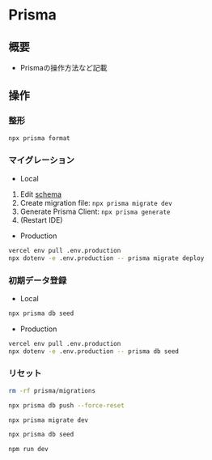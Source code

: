 # Prisma

## 概要

- Prismaの操作方法など記載

## 操作

### 整形

```sh
npx prisma format
```

### マイグレーション

- Local

1. Edit [schema](../../../prisma/schema.prisma)
2. Create migration file: `npx prisma migrate dev`
3. Generate Prisma Client: `npx prisma generate`
4. (Restart IDE)

- Production

```sh
vercel env pull .env.production
npx dotenv -e .env.production -- prisma migrate deploy
```

### 初期データ登録

- Local

```sh
npx prisma db seed
```

- Production

```sh
vercel env pull .env.production
npx dotenv -e .env.production -- prisma db seed
```

### リセット

```sh
rm -rf prisma/migrations

npx prisma db push --force-reset

npx prisma migrate dev

npx prisma db seed

npm run dev
```
